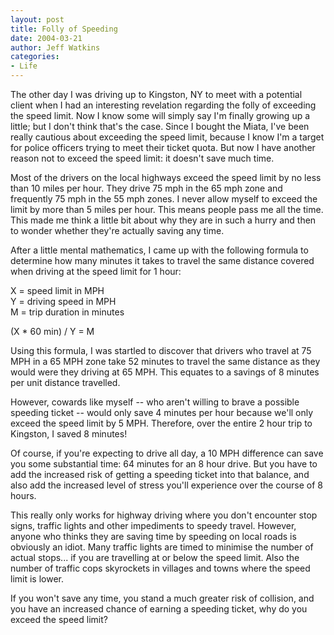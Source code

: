 ```yaml
---
layout: post
title: Folly of Speeding
date: 2004-03-21
author: Jeff Watkins
categories:
- Life
---
```


The other day I was driving up to Kingston, NY to meet with a potential client when I had an interesting revelation regarding the folly of exceeding the speed limit. Now I know some will simply say I'm finally growing up a little; but I don't think that's the case. Since I bought the Miata, I've been really cautious about exceeding the speed limit, because I know I'm a target for police officers trying to meet their ticket quota. But now I have another reason not to exceed the speed limit: it doesn't save much time.

Most of the drivers on the local highways exceed the speed limit by no less than 10 miles per hour. They drive 75 mph in the 65 mph zone and frequently 75 mph in the 55 mph zones. I never allow myself to exceed the limit by more than 5 miles per hour. This means people pass me all the time. This made me think a little bit about why they are in such a hurry and then to wonder whether they're actually saving any time.

After a little mental mathematics, I came up with the following formula to determine how many minutes it takes to travel the same distance covered when driving at the speed limit for 1 hour:

X = speed limit in MPH<br>
Y = driving speed in MPH<br>
M = trip duration in minutes

(X * 60 min) / Y = M

Using this formula, I was startled to discover that drivers who travel at 75 MPH in a 65 MPH zone take 52 minutes to travel the same distance as they would were they driving at 65 MPH. This equates to a savings of 8 minutes per unit distance travelled.

However, cowards like myself -- who aren't willing to brave a possible speeding ticket -- would only save 4 minutes per hour because we'll only exceed the speed limit by 5 MPH. Therefore, over the entire 2 hour trip to Kingston, I saved 8 minutes!

Of course, if you're expecting to drive all day, a 10 MPH difference can save you some substantial time: 64 minutes for an 8 hour drive. But you have to add the increased risk of getting a speeding ticket into that balance, and also add the increased level of stress you'll experience over the course of 8 hours.

This really only works for highway driving where you don't encounter stop signs, traffic lights and other impediments to speedy travel. However, anyone who thinks they are saving time by speeding on local roads is obviously an idiot. Many traffic lights are timed to minimise the number of actual stops... if you are travelling at or below the speed limit. Also the number of traffic cops skyrockets in villages and towns where the speed limit is lower.

If you won't save any time, you stand a much greater risk of collision, and you have an increased chance of earning a speeding ticket, why do you exceed the speed limit?